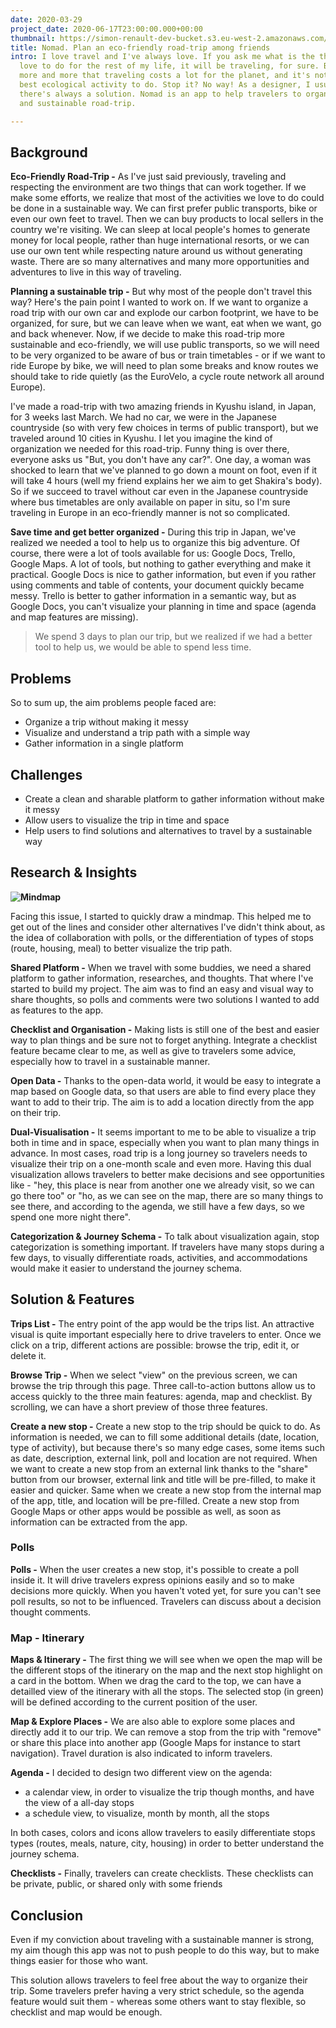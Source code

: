 ```yaml
---
date: 2020-03-29
project_date: 2020-06-17T23:00:00.000+00:00
thumbnail: https://simon-renault-dev-bucket.s3.eu-west-2.amazonaws.com/anna-portfolio/hello.png
title: Nomad. Plan an eco-friendly road-trip among friends
intro: I love travel and I've always love. If you ask me what is the thing I would
  love to do for the rest of my life, it will be traveling, for sure. But we realize
  more and more that traveling costs a lot for the planet, and it's not for sure the
  best ecological activity to do. Stop it? No way! As a designer, I usually say that
  there's always a solution. Nomad is an app to help travelers to organize an eco-friendly
  and sustainable road-trip.

---
```

## Background

**Eco-Friendly Road-Trip -** As I've just said previously, traveling and respecting the environment are two things that can work together. If we make some efforts, we realize that most of the activities we love to do could be done in a sustainable way. We can first prefer public transports, bike or even our own feet to travel. Then we can buy products to local sellers in the country we're visiting. We can sleep at local people's homes to generate money for local people, rather than huge international resorts, or we can use our own tent while respecting nature around us without generating waste. There are so many alternatives and many more opportunities and adventures to live in this way of traveling.

**Planning a sustainable trip -** But why most of the people don't travel this way? Here's the pain point I wanted to work on. If we want to organize a road trip with our own car and explode our carbon footprint, we have to be organized, for sure, but we can leave when we want, eat when we want, go and back whenever. Now, if we decide to make this road-trip more sustainable and eco-friendly, we will use public transports, so we will need to be very organized to be aware of bus or train timetables - or if we want to ride Europe by bike, we will need to plan some breaks and know routes we should take to ride quietly (as the EuroVelo, a cycle route network all around Europe).

I've made a road-trip with two amazing friends in Kyushu island, in Japan, for 3 weeks last March. We had no car, we were in the Japanese countryside (so with very few choices in terms of public transport), but we traveled around 10 cities in Kyushu. I let you imagine the kind of organization we needed for this road-trip. Funny thing is over there, everyone asks us "But, you don't have any car?". One day, a woman was shocked to learn that we've planned to go down a mount on foot, even if it will take 4 hours (well my friend explains her we aim to get Shakira's body). So if we succeed to travel without car even in the Japanese countryside where bus timetables are only available on paper in situ, so I'm sure traveling in Europe in an eco-friendly manner is not so complicated.

**Save time and get better organized -** During this trip in Japan, we've realized we needed a tool to help us to organize this big adventure. Of course, there were a lot of tools available for us: Google Docs, Trello, Google Maps. A lot of tools, but nothing to gather everything and make it practical. Google Docs is nice to gather information, but even if you rather using comments and table of contents, your document quickly became messy. Trello is better to gather information in a semantic way, but as Google Docs, you can't visualize your planning in time and space (agenda and map features are missing). 

> We spend 3 days to plan our trip, but we realized if we had a better tool to help us, we would be able to spend less time.

## Problems

So to sum up, the aim problems people faced are:

* Organize a trip without making it messy
* Visualize and understand a trip path with a simple way
* Gather information in a single platform

## Challenges

* Create a clean and sharable platform to gather information without make it messy
* Allow users to visualize the trip in time and space
* Help users to find solutions and alternatives to travel by a sustainable way

## Research & Insights

**![Mindmap](https://simon-renault-dev-bucket.s3.eu-west-2.amazonaws.com/anna-portfolio/mindmap.png "Mindmap from Whimsical")**

Facing this issue, I started to quickly draw a mindmap. This helped me to get out of the lines and consider other alternatives I've didn't think about, as the idea of collaboration with polls, or the differentiation of types of stops (route, housing, meal) to better visualize the trip path.

**Shared Platform -** When we travel with some buddies, we need a shared platform to gather information, researches, and thoughts. That where I've started to build my project. The aim was to find an easy and visual way to share thoughts, so polls and comments were two solutions I wanted to add as features to the app.

**Checklist and Organisation -** Making lists is still one of the best and easier way to plan things and be sure not to forget anything. Integrate a checklist feature became clear to me, as well as give to travelers some advice, especially how to travel in a sustainable manner.

**Open Data -** Thanks to the open-data world, it would be easy to integrate a map based on Google data, so that users are able to find every place they want to add to their trip. The aim is to add a location directly from the app on their trip.

**Dual-Visualisation -** It seems important to me to be able to visualize a trip both in time and in space, especially when you want to plan many things in advance. In most cases, road trip is a long journey so travelers needs to visualize their trip on a one-month scale and even more. Having this dual visualization allows travelers to better make decisions and see opportunities like - "hey, this place is near from another one we already visit, so we can go there too" or "ho, as we can see on the map, there are so many things to see there, and according to the agenda, we still have a few days, so we spend one more night there".

**Categorization & Journey Schema -** To talk about visualization again, stop categorization is something important. If travelers have many stops during a few days, to visually differentiate roads, activities, and accommodations would make it easier to understand the journey schema.

## Solution & Features

**Trips List -** The entry point of the app would be the trips list. An attractive visual is quite important especially here to drive travelers to enter. Once we click on a trip, different actions are possible: browse the trip, edit it, or delete it.

**Browse Trip -** When we select "view" on the previous screen, we can browse the trip through this page. Three call-to-action buttons allow us to access quickly to the three main features: agenda, map and checklist. By scrolling, we can have a short preview of those three features.

**Create a new stop -** Create a new stop to the trip should be quick to do. As information is needed, we can to fill some additional details (date, location, type of activity), but because there's so many edge cases, some items such as date, description, external link, poll and location are not required. When we want to create a new stop from an external link thanks to the "share" button from our browser, external link and title will be pre-filled, to make it easier and quicker. Same when we create a new stop from the internal map of the app, title, and location will be pre-filled. Create a new stop from Google Maps or other apps would be possible as well, as soon as information can be extracted from the app.

### Polls

**Polls -** When the user creates a new stop, it's possible to create a poll inside it. It will drive travelers express opinions easily and so to make decisions more quickly. When you haven't voted yet, for sure you can't see poll results, so not to be influenced. Travelers can discuss about a decision thought comments.

### Map - Itinerary

**Maps & Itinerary -** The first thing we will see when we open the map will be the different stops of the itinerary on the map and the next stop highlight on a card in the bottom. When we drag the card to the top, we can have a detailled view of the itinerary with all the stops. The selected stop (in green) will be defined according to the current position of the user.

**Map & Explore Places -** We are also able to explore some places and directly add it to our trip. We can remove a stop from the trip with "remove" or share this place into another app (Google Maps for instance to start navigation). Travel duration is also indicated to inform travelers.

**Agenda -** I decided to design two different view on the agenda:

* a calendar view, in order to visualize the trip though months, and have the view of a all-day stops
* a schedule view, to visualize, month by month, all the stops

In both cases, colors and icons allow travelers to easily differentiate stops types (routes, meals, nature, city, housing) in order to better understand the journey schema.

**Checklists -** Finally, travelers can create checklists. These checklists can be private, public, or shared only with some friends

## Conclusion

Even if my conviction about traveling with a sustainable manner is strong, my aim though this app was not to push people to do this way, but to make things easier for those who want.

This solution allows travelers to feel free about the way to organize their trip. Some travelers prefer having a very strict schedule, so the agenda feature would suit them - whereas some others want to stay flexible, so checklist and map would be enough.